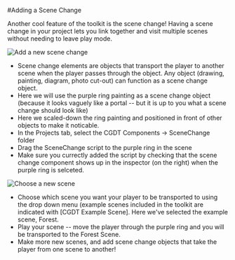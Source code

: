 #Adding a Scene Change

Another cool feature of the toolkit is the scene change! Having a scene change in your project lets you link together and visit multiple scenes without needing to leave play mode.

![Add a new scene change](Downloads/SceneChange1.jpeg)

* Scene change elements are objects that transport the player to another scene when the player passes through the object. Any object (drawing, painting, diagram, photo cut-out) can function as a scene change object.
* Here we will use the purple ring painting as a scene change object (because it looks vaguely like a portal -- but it is up to you what a scene change should look like)
* Here we scaled-down the ring painting and positioned in front of other objects to make it noticable.
* In the Projects tab, select the CGDT Components -> SceneChange folder
* Drag the SceneChange script to the purple ring in the scene
* Make sure you currectly added the script by checking that the scene change component shows up in the inspector (on the right) when the purple ring is selceted.


![Choose a new scene](Downloads/SceneChange2.jpeg)

* Choose which scene you want your player to be transported to using the drop down menu (example scenes included in the toolkit are indicated with [CGDT Example Scene]. Here we've selected the example scene, Forest.
* Play your scene -- move the player through the purple ring and you will be transported to the Forest Scene.
* Make more new scenes, and add scene change objects that take the player from one scene to another!